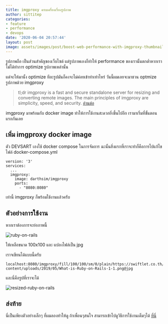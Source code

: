 ```yaml
---
title: imgproxy ครบเครื่องเรื่องรูปภาพ
author: sittitep
categories:
- feature
- performance
- devops
date: '2020-06-04 20:57:44'
layout: post
image: assets/images/post/boost-web-performance-with-imgproxy-thumbnail.jpg
---
```


รูปภาพถือ เป็นส่วนสำคัญของเว็บไซต์ แต่รูปภาพเองก็ทำให้ performance ของเรานั้นตกต่ำหากเราไม่ได้ทำการ optimize รูปภาพเหล่านั้น

แต่จะให้มานั้ง optimize ทีละรูปมันก็คงจะไม่ค่อยเข้าท่าเท่าไหร่ วันนี้ผมเลยจะมาชวน optmize รูปภาพด้วย imgproxy

>tl;dr imgproxy is a fast and secure standalone server for resizing and converting remote images. The main principles of imgproxy are simplicity, speed, and security. [อ่านต่อ](https://github.com/imgproxy/imgproxy)
>

imgproxy   มาพร้อมกับ docker image ทำให้การใช้งานสะดวกยิ่งขึ้นไปอีก เรามาเริ่มที่ขั้นตอนแรกกันเลย

## เพิ่ม  imgproxy docker image
ตัว DEVSART เองใช้ docker compose ในการจัดการ ฉะนั้นสิ่งแรกที่เราจะทำก็คือการไปแก้ไขไฟล์ docker-compose.yml

```
version: '3'
services:
  ...
  imgproxy:
    image: darthsim/imgproxy
    ports:
      - "8080:8080"
```

เท่านี้  imgproxy ก็พร้อมใช้งานแล้วครับ

##  ตัวอย่างการใช้งาน

หากเราต้องการจะย่อภาพนี้

![ruby-on-rails](https://swiftlet.co.th/wp-content/uploads/2019/05/What-is-Ruby-on-Rails-1-1.png)

ให้เหลือขนาด  100x100 และ แปลงไฟล์เป็น jpg

เราจเขียนได้แบบนี้ครับ

```
localhost:8080/imgproxy/fill/100/100/sm/0/plain/https://swiftlet.co.th/wp-content/uploads/2019/05/What-is-Ruby-on-Rails-1-1.png@jpg
```

และนี่คือรูปที่เราจะได้

![resized-ruby-on-rails](https://devsart.net/imgproxy/fill/100/100/sm/0/plain/https://swiftlet.co.th/wp-content/uploads/2019/05/What-is-Ruby-on-Rails-1-1.png@jpg)

## ส่งท้าย
นี่เป็นเพียงตัวอย่างเล็กๆ ที่ผมลองทำให้ดู ถ้าเพื่อนๆสนใจ สามารถเข้าไปดูวิธีการใช้งานเต็มๆได้   [ที่นี่](https://docs.imgproxy.net/#/GETTING_STARTED)
